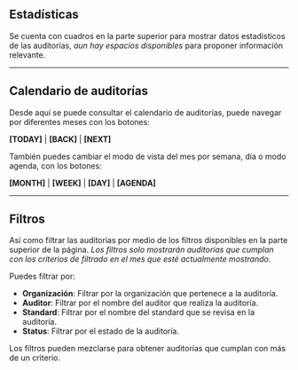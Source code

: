 
## Estadísticas

Se cuenta con cuadros en la parte superior para mostrar datos estadisticos de las auditorías, *aun hay espacios disponibles* para proponer información relevante.

---

## Calendario de auditorías

Desde aquí se puede consultar el calendario de auditorías, puede navegar por diferentes meses con los botones: 

**[TODAY]** | **[BACK]** | **[NEXT]**

También puedes cambiar el modo de vista del mes por semana, día o modo agenda, con los botones:

**[MONTH]** | **[WEEK]** | **[DAY]** | **[AGENDA]**

---

## Filtros

Así como filtrar las auditorias por medio de los filtros disponibles en la parte superior de la página. *Los filtros solo mostrarán auditorías que cumplan con los criterios de filtrado en el mes que esté actualmente mostrando.*

Puedes filtrar por:

- **Organización**: Filtrar por la organización que pertenece a la auditoría.
- **Auditor**: Filtrar por el nombre del auditor que realiza la auditoría.
- **Standard**: Filtrar por el nombre del standard que se revisa en la auditoría.
- **Status**: Filtrar por el estado de la auditoría.

Los filtros pueden mezclarse para obtener auditorías que cumplan con más de un criterio.
